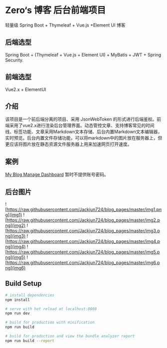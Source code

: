 # Zero‘s 博客 后台前端项目
轻量级 Spring Boot + Thymeleaf + Vue.js +Element UI 博客

## 后端选型
Spring Boot + (Thymeleaf + Vue.js + Element UI) + MyBatis + JWT + Spring Security.

## 前端选型
Vue2.x + ElementUI

## 介绍
该项目是一个前后端分离的项目、采用 JsonWebToken 的形式进行后端鉴权。前端采用了vue2.x进行渲染后台管理界面。动态管控文章、支持博客常见的时间线、标签功能、文章采用Markdown文本存储、后台内置Markdown文本编辑器，实时预览。后台内置文件存储功能，可以将markdown中的图片放在服务器上，但更应该将图片放在静态资源文件服务器上用来加速网页打开速度。

## 案例
[My Blog Manage Dashboard](http://admin.retzero.com)
暂时不提供账号密码。

## 后台图片
![https://raw.githubusercontent.com/Jackjun724/blog_pages/master/img1.png](img1)
![https://raw.githubusercontent.com/Jackjun724/blog_pages/master/img2.png](img2)
![https://raw.githubusercontent.com/Jackjun724/blog_pages/master/img3.png](img3)
![https://raw.githubusercontent.com/Jackjun724/blog_pages/master/img4.png](img4)
![https://raw.githubusercontent.com/Jackjun724/blog_pages/master/img5.png](img5)
![https://raw.githubusercontent.com/Jackjun724/blog_pages/master/img6.png](img6)

## Build Setup

``` bash
# install dependencies
npm install

# serve with hot reload at localhost:8080
npm run dev

# build for production with minification
npm run build

# build for production and view the bundle analyzer report
npm run build --report
```
